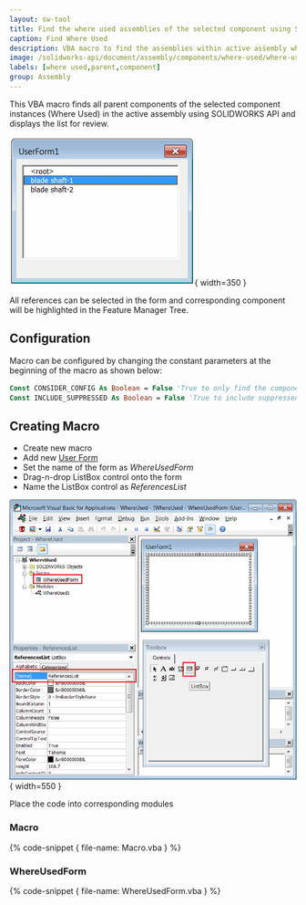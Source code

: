 ```yaml
---
layout: sw-tool
title: Find the where used assemblies of the selected component using SOLIDWORKS API
caption: Find Where Used
description: VBA macro to find the assemblies within active assembly which are using the selected component using SOLIDWORKS API
image: /solidworks-api/document/assembly/components/where-used/where-used-form.png
labels: [where used,parent,component]
group: Assembly
---
```

This VBA macro finds all parent components of the selected component instances (Where Used) in the active assembly using SOLIDWORKS API and displays the list for review.

![Where used form with the list of parent components](where-used-form.png){ width=350 }

All references can be selected in the form and corresponding component will be highlighted in the Feature Manager Tree.

## Configuration

Macro can be configured by changing the constant parameters at the beginning of the macro as shown below:

~~~ vb
Const CONSIDER_CONFIG As Boolean = False 'True to only find the component which have the same referenced configuration, False to find by model path only
Const INCLUDE_SUPPRESSED As Boolean = False 'True to include suppressed components in the search, False to not include
~~~

## Creating Macro

* Create new macro
* Add new [User Form](/visual-basic/user-forms/)
* Set the name of the form as *WhereUsedForm*
* Drag-n-drop ListBox control onto the form
* Name the ListBox control as *ReferencesList*

![Form designer](where-used-form-designer.png){ width=550 }

Place the code into corresponding modules

### Macro

{% code-snippet { file-name: Macro.vba } %}

### WhereUsedForm

{% code-snippet { file-name: WhereUsedForm.vba } %}
